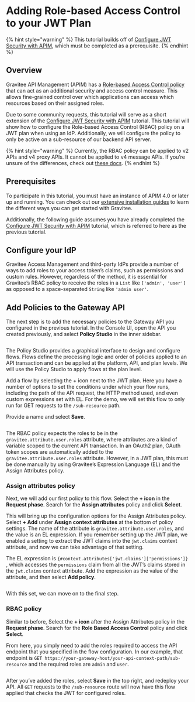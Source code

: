 # Adding Role-based Access Control to your JWT Plan

{% hint style="warning" %}
This tutorial builds off of [Configure JWT Security with APIM](broken-reference), which must be completed as a prerequisite.
{% endhint %}

## Overview

Gravitee API Management (APIM) has a [Role-based Access Control policy](../manging-your-apis-with-gravitee-api-management/policy-studio/policies-for-you-apis/r-s/role-based-access-control-rbac.md) that can act as an additional security and access control measure. This allows fine-grained control over which applications can access which resources based on their assigned roles.

Due to some community requests, this tutorial will serve as a short extension of the [Configure JWT Security with APIM](broken-reference) tutorial. This tutorial will show how to configure the Role-based Access Control (RBAC) policy on a JWT plan when using an IdP. Additionally, we will configure the policy to only be active on a sub-resource of our backend API server.

{% hint style="warning" %}
Currently, the RBAC policy can be applied to v2 APIs and v4 proxy APIs. It cannot be applied to v4 message APIs. If you’re unsure of the differences, check out [these docs](../../overview/plugins-and-api-definitions-for-gravitee-api-management/gravitee-api-definitions-and-execution-engines/).
{% endhint %}

## Prerequisites <a href="#prerequisites-3" id="prerequisites-3"></a>

To participate in this tutorial, you must have an instance of APIM 4.0 or later up and running. You can check out our [extensive installation guides](https://documentation.gravitee.io/apim/\~/changes/Nu1TIz1HvhDYgoPV1Kak/getting-started/install-guides) to learn the different ways you can get started with Gravitee.

Additionally, the following guide assumes you have already completed the [Configure JWT Security with APIM](broken-reference) tutorial, which is referred to here as the previous tutorial.

## Configure your IdP <a href="#configure-your-idp-4" id="configure-your-idp-4"></a>

Gravitee Access Management and third-party IdPs provide a number of ways to add roles to your access token’s claims, such as permissions and custom rules. However, regardless of the method, it is essential for Gravitee’s RBAC policy to receive the roles in a `List` like `['admin', 'user']` as opposed to a space-separated `String` like `'admin user'`.

## Add Policies to the Gateway API <a href="#add-policies-to-the-gateway-api-6" id="add-policies-to-the-gateway-api-6"></a>

The next step is to add the necessary policies to the Gateway API you configured in the previous tutorial. In the Console UI, open the API you created previously, and select **Policy Studio** in the inner sidebar.

<figure><img src="https://europe1.discourse-cdn.com/business20/uploads/graviteeforum/optimized/2X/9/9db471423ef51232ef48890405a4fcaf8c2f5366_2_690x306.png" alt=""><figcaption></figcaption></figure>

The Policy Studio provides a graphical interface to design and configure flows. Flows define the processing logic and order of policies applied to an API transaction and can be applied at the platform, API, and plan levels. We will use the Policy Studio to apply flows at the plan level.

Add a flow by selecting the + icon next to the JWT plan. Here you have a number of options to set the conditions under which your flow runs, including the path of the API request, the HTTP method used, and even custom expressions set with EL. For the demo, we will set this flow to only run for GET requests to the `/sub-resource` path.

Provide a name and select **Save**.

<figure><img src="https://europe1.discourse-cdn.com/business20/uploads/graviteeforum/optimized/2X/2/2d5fb2cce06438c7512a07adef1d9a9e220ff0cb_2_690x306.jpeg" alt=""><figcaption></figcaption></figure>

The RBAC policy expects the roles to be in the `gravitee.attribute.user.roles` attribute, where attributes are a kind of variable scoped to the current API transaction. In an OAuth2 plan, OAuth token scopes are automatically added to the `gravitee.attribute.user.roles` attribute. However, in a JWT plan, this must be done manually by using Gravitee’s Expression Language (EL) and the Assign Attributes policy.

### Assign attributes policy <a href="#assign-attributes-policy-7" id="assign-attributes-policy-7"></a>

Next, we will add our first policy to this flow. Select the **+ icon** in the **Request phase**. Search for the **Assign attributes** policy and click **Select**.

This will bring up the configuration options for the Assign Attributes policy. Select **+ Add** under **Assign context attributes** at the bottom of policy settings. The name of the attribute is `gravitee.attribute.user.roles`, and the value is an EL expression. If you remember setting up the JWT plan, we enabled a setting to extract the JWT claims into the `jwt.claims` context attribute, and now we can take advantage of that setting.

The EL expression is `{#context.attributes['jwt.claims']['permissions']}` , which accesses the `permissions` claim from all the JWT’s claims stored in the `jwt.claims` context attribute. Add the expression as the value of the attribute, and then select **Add policy**.

<figure><img src="https://europe1.discourse-cdn.com/business20/uploads/graviteeforum/optimized/2X/c/c6237d7e3bd7abaaf70aca76542b7e03162288f1_2_690x306.jpeg" alt=""><figcaption></figcaption></figure>

With this set, we can move on to the final step.

### RBAC policy <a href="#rbac-policy-8" id="rbac-policy-8"></a>

Similar to before, Select the **+ icon** after the Assign Attributes policy in the **Request phase**. Search for the **Role Based Access Control** policy and click **Select**.

From here, you simply need to add the roles required to access the API endpoint that you specified in the flow configuration. In our example, that endpoint is `GET https://your-gateway-host/your-api-context-path/sub-resource` and the required roles are `admin` and `user`.

<figure><img src="https://europe1.discourse-cdn.com/business20/uploads/graviteeforum/optimized/2X/a/a3a15c8cbd15bf7288b01bf3dcc6a72de9e4d6e3_2_690x306.png" alt=""><figcaption></figcaption></figure>

After you’ve added the roles, select **Save** in the top right, and redeploy your API. All `GET` requests to the `/sub-resource` route will now have this flow applied that checks the JWT for configured roles.
